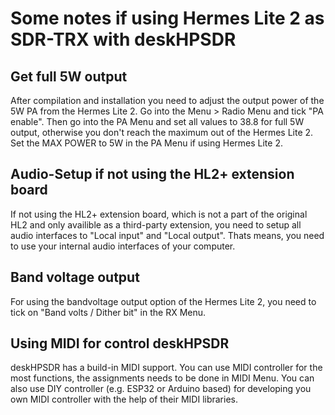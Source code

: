 # Some notes if using Hermes Lite 2 as SDR-TRX with deskHPSDR #

## Get full 5W output ##

After compilation and installation you need to adjust the output power of the 5W PA from the Hermes Lite 2. Go into the Menu > Radio Menu and tick "PA enable". Then go into the PA Menu and set all values to 38.8 for full 5W output, otherwise you don't reach the maximum out of the Hermes Lite 2. Set the MAX POWER to 5W in the PA Menu if using Hermes Lite 2.

## Audio-Setup if not using the HL2+ extension board ##

If not using the HL2+ extension board, which is not a part of the original HL2 and only availible as a third-party extension, you need to setup all audio interfaces to "Local input" and "Local output". Thats means, you need to use your internal audio interfaces of your computer.

## Band voltage output ##

For using the bandvoltage output option of the Hermes Lite 2, you need to tick on "Band volts / Dither bit" in the RX Menu.

## Using MIDI for control deskHPSDR ##

deskHPSDR has a build-in MIDI support. You can use MIDI controller for the most functions, the assignments needs to be done in MIDI Menu. You can also use DIY controller (e.g. ESP32 or Arduino based) for developing you own MIDI controller with the help of their MIDI libraries.
